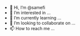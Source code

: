 - 👋 Hi, I’m @samefi
- 👀 I’m interested in ...
- 🌱 I’m currently learning ...
- 💞️ I’m looking to collaborate on ...
- 📫 How to reach me ...

<!---
samefi/samefi is a ✨ special ✨ repository because its `README.md` (this file) appears on your GitHub profile.
You can click the Preview link to take a look at your changes.
--->
